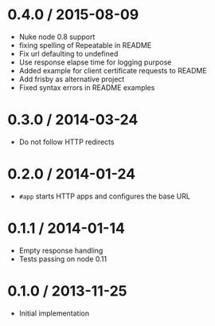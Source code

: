 
0.4.0 / 2015-08-09
==================

  * Nuke node 0.8 support
  * fixing spelling of Repeatable in README
  * Fix url defaulting to undefined
  * Use response elapse time for logging purpose
  * Added example for client certificate requests to README
  * Add frisby as alternative project
  * Fixed syntax errors in README examples


0.3.0 / 2014-03-24
==================

  * Do not follow HTTP redirects

0.2.0 / 2014-01-24
==================

  * `#app` starts HTTP apps and configures the base URL

0.1.1 / 2014-01-14
==================

  * Empty response handling
  * Tests passing on node 0.11

0.1.0 / 2013-11-25
==================

  * Initial implementation

